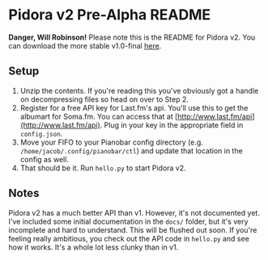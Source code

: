 Pidora v2 Pre-Alpha README
==========================

**Danger, Will Robinson!** Please note this is the README for Pidora v2. You can download the more stable v1.0-final [here](https://github.com/jacroe/pidora/releases/tag/v1.1-final).

Setup
-----

1. Unzip the contents. If you're reading this you've obviously got a handle on decompressing files so head on over to Step 2.
2. Register for a free API key for Last.fm's api. You'll use this to get the albumart for Soma.fm. You can access that at [http://www.last.fm/api](http://www.last.fm/api). Plug in your key in the appropriate field in `config.json`.
3. Move your FIFO to your Pianobar config directory (e.g. `/home/jacob/.config/pianobar/ctl`) and update that location in the config as well. 
4. That should be it. Run `hello.py` to start Pidora v2.


Notes
-----

Pidora v2 has a much better API than v1. However, it's not documented yet. I've included some initial documentation in the `docs/` folder, but it's very incomplete and hard to understand. This will be flushed out soon. If you're feeling really ambitious, you check out the API code in `hello.py` and see how it works. It's a whole lot less clunky than in v1.
